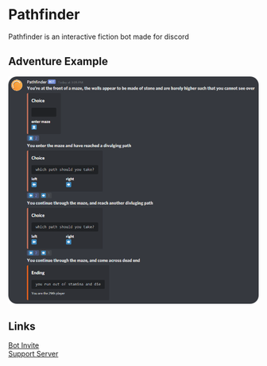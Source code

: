 # Pathfinder

Pathfinder is an interactive fiction bot made for discord

## Adventure Example

![example](example.png)

## Links

[Bot Invite](https://discordapp.com/oauth2/authorize?&client_id=591322027630264404&scope=bot&permissions=8)\
[Support Server](https://discord.gg/gq9ZCs2Q22)
